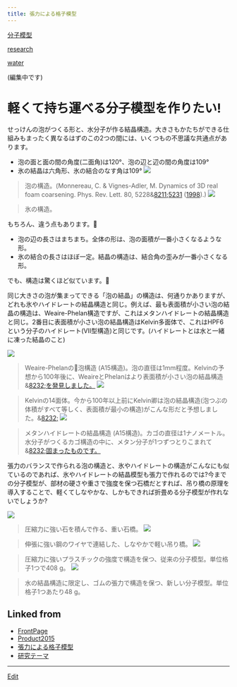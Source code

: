 ```yaml
---
title: 張力による格子模型
---
```

[分子模型](/分子模型)

[research](/research)

[water](/water)

(編集中です)


# 軽くて持ち運べる分子模型を作りたい!

せっけんの泡がつくる形と、水分子が作る結晶構造。大きさもかたちができる仕組みもまったく異なるはずのこの2つの間には、いくつもの不思議な共通点があります。



* 泡の面と面の間の角度(二面角)は120°、泡の辺と辺の間の角度は109°
* 氷の結晶は六角形、氷の結合のなす角は109°
![](http://theochem.chem.okayama-u.ac.jp/vitroid/張力による格子模型/droppedImage-767.jpg)

> 泡の構造。(Monnereau, C. & Vignes-Adler, M. Dynamics of 3D real foam coarsening. Phys. Rev. Lett. 80, 5228&[8211;5231](/8211;5231) ([1998](/1998)).)
![](http://theochem.chem.okayama-u.ac.jp/vitroid/張力による格子模型/1024px-Cryst_struct_ice.jpg)

> 氷の構造。


もちろん、違う点もあります。



* 泡の辺の長さはまちまち。全体の形は、泡の面積が一番小さくなるような形。
* 氷の結合の長さはほぼ一定。結晶の構造は、結合角の歪みが一番小さくなる形。


でも、構造は驚くほど似ています。



同じ大きさの泡が集まってできる「泡の結晶」の構造は、何通りかありますが、どれも氷やハイドレートの結晶構造と同じ。例えば、最も表面積が小さい泡の結晶の構造は、Weaire-Phelan構造ですが、これはメタンハイドレートの結晶構造と同じ。2番目に表面積が小さい泡の結晶構造はKelvin多面体で、これはHPF6という分子のハイドレート(VII型構造)と同じです。(ハイドレートとは水と一緒に凍った結晶のこと)

![](http://theochem.chem.okayama-u.ac.jp/vitroid/張力による格子模型/pasted-image-756.jpg)

> Weaire-Phelanの泡構造 (A15構造)。泡の直径は1mm程度。Kelvinの予想から100年後に、WeaireとPhelanはより表面積が小さい泡の結晶構造&[8232;を発見しました。](/8232;を発見しました。)
![](http://theochem.chem.okayama-u.ac.jp/vitroid/張力による格子模型/pasted-image-755.jpg)

> Kelvinの14面体。今から100年以上前にKelvin卿は泡の結晶構造(泡つぶの体積がすべて等しく、表面積が最小の構造)がこんな形だと予想しました。&[8232;](/8232;)
![](http://theochem.chem.okayama-u.ac.jp/vitroid/張力による格子模型/a15x333.merged.sq2-760.jpg)

> メタンハイドレートの結晶構造 (A15構造)。カゴの直径は1ナノメートル。水分子がつくるカゴ構造の中に、メタン分子が1つずつとりこまれて&[8232;固まったものです。](/8232;固まったものです。)


張力のバランスで作られる泡の構造と、氷やハイドレートの構造がこんなにも似ているのであれば、氷やハイドレートの結晶模型も張力で作れるのでは?今までの分子模型が、部材の硬さや重さで強度を保つ石橋だとすれば、吊り橋の原理を導入することで、軽くてしなやかな、しかもできれば折畳める分子模型が作れないでしょうか? 

![](http://theochem.chem.okayama-u.ac.jp/vitroid/張力による格子模型/pasted-image-600.jpg)

> 圧縮力に強い石を積んで作る、重い石橋。
![](http://theochem.chem.okayama-u.ac.jp/vitroid/張力による格子模型/pasted-image-563.jpg)

> 伸張に強い鋼のワイヤで連結した、しなやかで軽い吊り橋。
![](http://theochem.chem.okayama-u.ac.jp/vitroid/張力による格子模型/IMG_0915-527.JPG)

> 圧縮力に強いプラスチックの強度で構造を保つ、従来の分子模型。単位格子1つで408 g。
![](http://theochem.chem.okayama-u.ac.jp/vitroid/張力による格子模型/pasted-image-small-507.jpg)

> 水の結晶構造に限定し、ゴムの張力で構造を保つ、新しい分子模型。単位格子1つあたり48 g。


## Linked from

* [FrontPage](/FrontPage)
* [Product2015](/Product2015)
* [張力による格子模型](/張力による格子模型)
* [研究テーマ](/研究テーマ)


----

[Edit](https://github.com/vitroid/vitroid.github.io/edit/master/MD/張力による格子模型.md)


